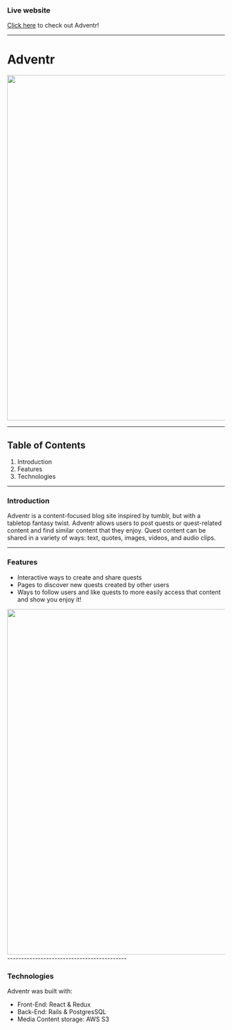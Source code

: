 ### Live website

[Click here](https://adventr-app.herokuapp.com/#/) to check out Adventr!

-------------------------------------------

# Adventr
<img src="./app/assets/images/gifs/log-in.gif" width=800 height=auto>

-------------------------------------------

## Table of Contents
1. Introduction
2. Features
3. Technologies

-------------------------------------------

### Introduction
Adventr is a content-focused blog site inspired by tumblr, but with a tabletop fantasy twist. Adventr allows users to post quests or quest-related content and find similar content that they enjoy. Quest content can be shared in a variety of ways: text, quotes, images, videos, and audio clips.

-------------------------------------------

### Features

* Interactive ways to create and share quests
* Pages to discover new quests created by other users
* Ways to follow users and like quests to more easily access that content and show you enjoy it!


<img src="./app/assets/images/gifs/new-quest-create.gif" width=800 height=auto>
-------------------------------------------

### Technologies

Adventr was built with:
* Front-End: React & Redux
* Back-End: Rails & PostgresSQL
* Media Content storage: AWS S3

